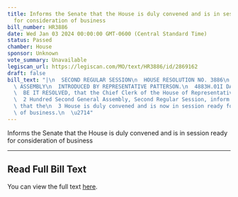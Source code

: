 ```yaml
---
title: Informs the Senate that the House is duly convened and is in session ready
  for consideration of business
bill_number: HR3886
date: Wed Jan 03 2024 00:00:00 GMT-0600 (Central Standard Time)
status: Passed
chamber: House
sponsor: Unknown
vote_summary: Unavailable
legiscan_url: https://legiscan.com/MO/text/HR3886/id/2869162
draft: false
bill_text: "|\n  SECOND REGULAR SESSION\n  HOUSE RESOLUTION NO. 3886\n  102ND GENERAL\
  \ ASSEMBLY\n  INTRODUCED BY REPRESENTATIVE PATTERSON.\n  4883H.01I DANARADEMANMILLER,ChiefClerk\n\
  \  BE IT RESOLVED, that the Chief Clerk of the House of Representatives of the One\n\
  \  2 Hundred Second General Assembly, Second Regular Session, inform the Senate\
  \ that the\n  3 House is duly convened and is now in session ready for consideration\
  \ of business.\n  \u2714"
---
```

Informs the Senate that the House is duly convened and is in session ready for consideration of business

---

## Read Full Bill Text

You can view the full text [here](https://legiscan.com/MO/text/HR3886/id/2869162).
